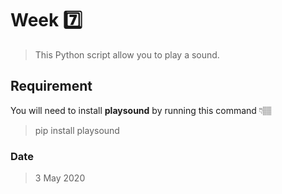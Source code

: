 # Week 7️⃣

> This Python script allow you to play a sound.

## Requirement

You will need to install **playsound** by running this command 👇🏽
> pip install playsound

### Date

> 3 May 2020
